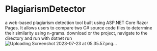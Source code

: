 # PlagiarismDetector
a web-based plagiarism detection tool built using ASP.NET Core Razor Pages. It allows users to compare two C# source code files to determine their similarity using n-grams.
download or the project, navigate to the directory and run with dotnet run
![Uploading Screenshot 2023-07-23 at 05.35.57.png…]()
